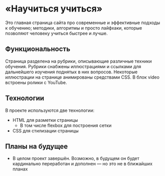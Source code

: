 # «Научиться учиться»

Это главная страница сайта про современные и эффективные подходы к обучению; методики, алгоритмы и просто лайфхаки, которые позволяют человеку учиться быстрее и лучше.

## Функциональность

Страница разделена на рубрики, описывающие различные техники обучения. Рубрики снабжены иллюстрациями и ссылками для дальнейшего изучения поднятых в них вопросов. Некоторые иллюстрации на странице анимированы средствами CSS. В блок video встроены ролики с YouTube.

## Технологии

В проекте используются две технологии:

  - HTML для разметки страницы
    - В том числе flexbox для построения сетки
  - CSS для стилизации страницы

## Планы на будущее

  - В целом проект завершён. Возможно, в будущем он будет кардинально переработан и дополнен — но это не в ближайших планах
